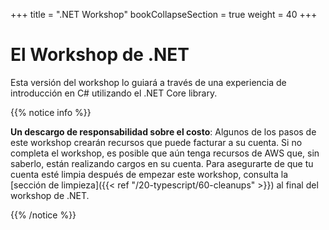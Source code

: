 +++
title = ".NET Workshop"
bookCollapseSection = true
weight = 40
+++

# El Workshop de .NET

Esta versión del workshop lo guiará a través de una experiencia de introducción en C# utilizando el .NET Core library.

{{% notice info %}}

**Un descargo de responsabilidad sobre el costo**: Algunos de los pasos de este workshop crearán recursos que puede facturar a su cuenta. Si no completa el workshop, es posible que aún tenga recursos de AWS que, sin saberlo, están realizando cargos en su cuenta. Para asegurarte de que tu cuenta esté limpia después de empezar este workshop, consulta la [sección de limpieza]({{< ref "/20-typescript/60-cleanups" >}}) al final del workshop de .NET.

{{% /notice %}}
